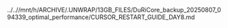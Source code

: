 ../..//mnt/h/ARCHIVE/.UNWRAP/13GB_FILES/DuRiCore_backup_20250807_094339_optimal_performance/CURSOR_RESTART_GUIDE_DAY8.md